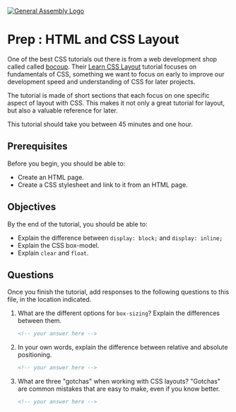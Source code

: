[![General Assembly Logo](https://camo.githubusercontent.com/1a91b05b8f4d44b5bbfb83abac2b0996d8e26c92/687474703a2f2f692e696d6775722e636f6d2f6b6538555354712e706e67)](https://generalassemb.ly/education/web-development-immersive)

# Prep : HTML and CSS Layout

One of the best CSS tutorials out there is from a web development shop called
called [bocoup](https://bocoup.com).
Their [Learn CSS Layout](http://learnlayout.com)
tutorial focuses on fundamentals of CSS, something we want to focus on early to
improve our development speed and understanding of CSS for later projects.

The tutorial is made of short sections that each focus on one specific aspect of
layout with CSS. This makes it not only a great tutorial for layout, but also a
valuable reference for later.

This tutorial should take you between 45 minutes and one hour.

## Prerequisites

Before you begin, you should be able to:

-   Create an HTML page.
-   Create a CSS stylesheet and link to it from an HTML page.

## Objectives

By the end of the tutorial, you should be able to:

-  Explain the difference between `display: block;` and `display: inline;`
-  Explain the CSS box-model.
-  Explain `clear` and `float`.

## Questions

Once you finish the tutorial, add responses to the following questions to this
file, in the location indicated.

1.  What are the different options for `box-sizing`?
    Explain the differences between them.

    ```md
    <!-- your answer here -->
    ```

2.  In your own words, explain the difference between relative and absolute
    positioning.

    ```md
    <!-- your answer here -->
    ```

3.  What are three "gotchas" when working with CSS layouts? "Gotchas" are common
    mistakes that are easy to make, even if you know better.

    ```md
    <!-- your answer here -->
    ```
